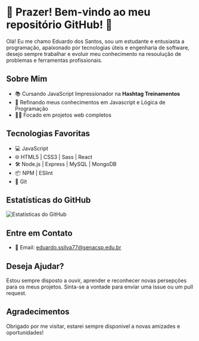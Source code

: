 # 🌠 Prazer! Bem-vindo ao meu repositório GitHub! 🌠

 Olá! Eu me chamo Eduardo dos Santos, sou um estudante e entusiasta a programação, apaixonado por tecnologias úteis e engenharia de software, desejo sempre trabalhar e evoluir meu conhecimento na resoulução de problemas e ferramentas profissionais.

## Sobre Mim

- 📚 Cursando JavaScript Impressionador na **Hashtag Treinamentos**
- 📝 Refinando meus conhecimentos em Javascript e Lógica de Programação
- 👨‍💻 Focado em projetos web completos

## Tecnologias Favoritas

- 💻 JavaScript 
- 🌐 HTML5 | CSS3 | Sass | React
- 🛠️ Node.js | Express | MySQL | MongoDB
- 📦 NPM | ESlint
- 📂 Git


## Estatísticas do GitHub

![Estatísticas do GitHub](https://github-readme-stats.vercel.app/api?username=Eduxplorer&show_icons=true&theme=radical)

## Entre em Contato

- 📧 Email: eduardo.ssilva77@senacsp.edu.br

## Deseja Ajudar?

Estou sempre disposto a ouvir, aprender e reconhecer novas persepções para os meus projetos. Sinta-se a vontade para enviar uma issue ou um pull request.

## Agradecimentos

Obrigado por me visitar, estarei sempre disponivel a novas amizades e oportunidades!
